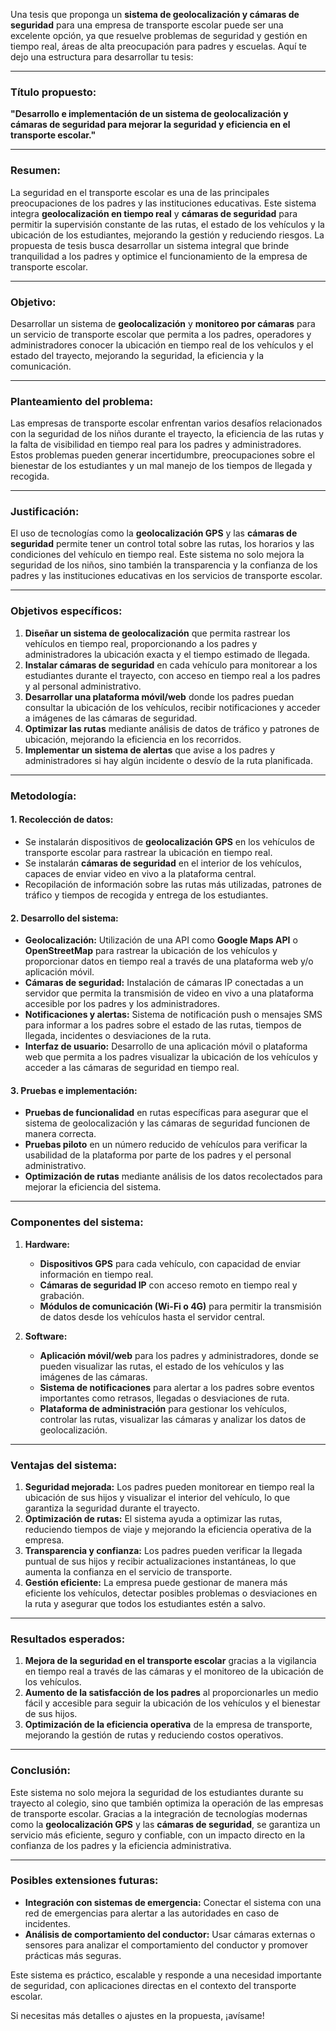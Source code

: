 Una tesis que proponga un **sistema de geolocalización y cámaras de seguridad** para una empresa de transporte escolar puede ser una excelente opción, ya que resuelve problemas de seguridad y gestión en tiempo real, áreas de alta preocupación para padres y escuelas. Aquí te dejo una estructura para desarrollar tu tesis:

---

### **Título propuesto:**
**"Desarrollo e implementación de un sistema de geolocalización y cámaras de seguridad para mejorar la seguridad y eficiencia en el transporte escolar."**

---

### **Resumen:**

La seguridad en el transporte escolar es una de las principales preocupaciones de los padres y las instituciones educativas. Este sistema integra **geolocalización en tiempo real** y **cámaras de seguridad** para permitir la supervisión constante de las rutas, el estado de los vehículos y la ubicación de los estudiantes, mejorando la gestión y reduciendo riesgos. La propuesta de tesis busca desarrollar un sistema integral que brinde tranquilidad a los padres y optimice el funcionamiento de la empresa de transporte escolar.

---

### **Objetivo:**

Desarrollar un sistema de **geolocalización** y **monitoreo por cámaras** para un servicio de transporte escolar que permita a los padres, operadores y administradores conocer la ubicación en tiempo real de los vehículos y el estado del trayecto, mejorando la seguridad, la eficiencia y la comunicación.

---

### **Planteamiento del problema:**

Las empresas de transporte escolar enfrentan varios desafíos relacionados con la seguridad de los niños durante el trayecto, la eficiencia de las rutas y la falta de visibilidad en tiempo real para los padres y administradores. Estos problemas pueden generar incertidumbre, preocupaciones sobre el bienestar de los estudiantes y un mal manejo de los tiempos de llegada y recogida.

---

### **Justificación:**

El uso de tecnologías como la **geolocalización GPS** y las **cámaras de seguridad** permite tener un control total sobre las rutas, los horarios y las condiciones del vehículo en tiempo real. Este sistema no solo mejora la seguridad de los niños, sino también la transparencia y la confianza de los padres y las instituciones educativas en los servicios de transporte escolar.

---

### **Objetivos específicos:**

1. **Diseñar un sistema de geolocalización** que permita rastrear los vehículos en tiempo real, proporcionando a los padres y administradores la ubicación exacta y el tiempo estimado de llegada.
2. **Instalar cámaras de seguridad** en cada vehículo para monitorear a los estudiantes durante el trayecto, con acceso en tiempo real a los padres y al personal administrativo.
3. **Desarrollar una plataforma móvil/web** donde los padres puedan consultar la ubicación de los vehículos, recibir notificaciones y acceder a imágenes de las cámaras de seguridad.
4. **Optimizar las rutas** mediante análisis de datos de tráfico y patrones de ubicación, mejorando la eficiencia en los recorridos.
5. **Implementar un sistema de alertas** que avise a los padres y administradores si hay algún incidente o desvío de la ruta planificada.

---

### **Metodología:**

#### 1. **Recolección de datos:**
   - Se instalarán dispositivos de **geolocalización GPS** en los vehículos de transporte escolar para rastrear la ubicación en tiempo real.
   - Se instalarán **cámaras de seguridad** en el interior de los vehículos, capaces de enviar video en vivo a la plataforma central.
   - Recopilación de información sobre las rutas más utilizadas, patrones de tráfico y tiempos de recogida y entrega de los estudiantes.

#### 2. **Desarrollo del sistema:**
   - **Geolocalización:** Utilización de una API como **Google Maps API** o **OpenStreetMap** para rastrear la ubicación de los vehículos y proporcionar datos en tiempo real a través de una plataforma web y/o aplicación móvil.
   - **Cámaras de seguridad:** Instalación de cámaras IP conectadas a un servidor que permita la transmisión de video en vivo a una plataforma accesible por los padres y los administradores.
   - **Notificaciones y alertas:** Sistema de notificación push o mensajes SMS para informar a los padres sobre el estado de las rutas, tiempos de llegada, incidentes o desviaciones de la ruta.
   - **Interfaz de usuario:** Desarrollo de una aplicación móvil o plataforma web que permita a los padres visualizar la ubicación de los vehículos y acceder a las cámaras de seguridad en tiempo real.

#### 3. **Pruebas e implementación:**
   - **Pruebas de funcionalidad** en rutas específicas para asegurar que el sistema de geolocalización y las cámaras de seguridad funcionen de manera correcta.
   - **Pruebas piloto** en un número reducido de vehículos para verificar la usabilidad de la plataforma por parte de los padres y el personal administrativo.
   - **Optimización de rutas** mediante análisis de los datos recolectados para mejorar la eficiencia del sistema.

---

### **Componentes del sistema:**

1. **Hardware:**
   - **Dispositivos GPS** para cada vehículo, con capacidad de enviar información en tiempo real.
   - **Cámaras de seguridad IP** con acceso remoto en tiempo real y grabación.
   - **Módulos de comunicación (Wi-Fi o 4G)** para permitir la transmisión de datos desde los vehículos hasta el servidor central.

2. **Software:**
   - **Aplicación móvil/web** para los padres y administradores, donde se pueden visualizar las rutas, el estado de los vehículos y las imágenes de las cámaras.
   - **Sistema de notificaciones** para alertar a los padres sobre eventos importantes como retrasos, llegadas o desviaciones de ruta.
   - **Plataforma de administración** para gestionar los vehículos, controlar las rutas, visualizar las cámaras y analizar los datos de geolocalización.

---

### **Ventajas del sistema:**

1. **Seguridad mejorada:** Los padres pueden monitorear en tiempo real la ubicación de sus hijos y visualizar el interior del vehículo, lo que garantiza la seguridad durante el trayecto.
2. **Optimización de rutas:** El sistema ayuda a optimizar las rutas, reduciendo tiempos de viaje y mejorando la eficiencia operativa de la empresa.
3. **Transparencia y confianza:** Los padres pueden verificar la llegada puntual de sus hijos y recibir actualizaciones instantáneas, lo que aumenta la confianza en el servicio de transporte.
4. **Gestión eficiente:** La empresa puede gestionar de manera más eficiente los vehículos, detectar posibles problemas o desviaciones en la ruta y asegurar que todos los estudiantes estén a salvo.

---

### **Resultados esperados:**

1. **Mejora de la seguridad en el transporte escolar** gracias a la vigilancia en tiempo real a través de las cámaras y el monitoreo de la ubicación de los vehículos.
2. **Aumento de la satisfacción de los padres** al proporcionarles un medio fácil y accesible para seguir la ubicación de los vehículos y el bienestar de sus hijos.
3. **Optimización de la eficiencia operativa** de la empresa de transporte, mejorando la gestión de rutas y reduciendo costos operativos.

---

### **Conclusión:**

Este sistema no solo mejora la seguridad de los estudiantes durante su trayecto al colegio, sino que también optimiza la operación de las empresas de transporte escolar. Gracias a la integración de tecnologías modernas como la **geolocalización GPS** y las **cámaras de seguridad**, se garantiza un servicio más eficiente, seguro y confiable, con un impacto directo en la confianza de los padres y la eficiencia administrativa.

---

### **Posibles extensiones futuras:**

- **Integración con sistemas de emergencia:** Conectar el sistema con una red de emergencias para alertar a las autoridades en caso de incidentes.
- **Análisis de comportamiento del conductor:** Usar cámaras externas o sensores para analizar el comportamiento del conductor y promover prácticas más seguras.

Este sistema es práctico, escalable y responde a una necesidad importante de seguridad, con aplicaciones directas en el contexto del transporte escolar.

Si necesitas más detalles o ajustes en la propuesta, ¡avísame!
